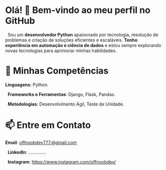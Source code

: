 # Olá! 👋 Bem-vindo ao meu perfil no GitHub 

&nbsp;
Sou um **desenvolvedor Python** apaixonado por tecnologia, resolução de problemas e criação de soluções eficientes e escaláveis. **Tenho experiência em automação e ciência de dados** e estou sempre explorando novas tecnologias para aprimorar minhas habilidades.

# 🚀 Minhas Competências
**Linguagens**: Python.

&nbsp;
**Frameworks e Ferramentas**: Django, Flask, Pandas. 

&nbsp;
**Metodologias**: Desenvolvimento Ágil, Teste de Unidade.

<!--#📂 Repositórios em Destaque
------------------------------------------
Nome do Projeto 1 - Breve descrição sobre o projeto e seu propósito.
Nome do Projeto 2 - Descrição curta e foco do projeto.

#🌱 Em Desenvolvimento
Atualmente, estou trabalhando em:
Aprendizado e aplicação de [tecnologia/linguagem]
Colaboração em projetos open source e de automação.-->

# 📫 Entre em Contato
**Email**: offnoobdev777.@gmail.com

&nbsp;
**LinkedIn**: ..............

&nbsp;
**Instagram**: https://www.instagram.com/offnoobdev/
